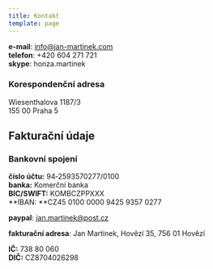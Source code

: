 ```yaml
---
title: Kontakt
template: page
---
```


**e-mail**: [info@jan-martinek.com](mailto:info@jan-martinek.com)  
**telefon**: +420 604 271 721  
**skype**: honza.martinek  

### Korespondenční adresa

Wiesenthalova 1187/3  
155 00 Praha 5

## Fakturační údaje

### Bankovní spojení

**číslo účtu:** 94&#8209;2593570277/0100  
**banka:** Komerční&nbsp;banka  
**BIC/SWIFT:** KOMBCZPPXXX  
**IBAN: **CZ45&nbsp;0100&nbsp;000­0&nbsp;9425&nbsp;9357&nbsp;0­277

**paypal**: jan.martinek@post.cz

**fakturační adresa**: 
Jan Martinek, Hovězí 35, 756 01 Hovězí

**IČ:** 738 80 060  
**DIČ:** CZ8704026298
